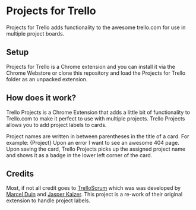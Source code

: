 Projects for Trello
===========
Projects for Trello adds functionality to the awesome trello.com for use in multiple project boards.

Setup
-----
Projects for Trello is a Chrome extension and you can install it via the Chrome Webstore or clone this 
repository and load the Projects for Trello folder as an unpacked extension.

How does it work?
-----------------
Trello Projects is a Chrome Extension that adds a little bit of functionality
to Trello.com to make it perfect to use with multiple projects. Trello Projects
allows you to add project labels to cards.

Project names are written in between parentheses in the title of a card.
For example: {Project} Upon an error I want to see an awesome 404 page.
Upon saving the card, Trello Projects picks up the assigned project name and shows it
as a badge in the lower left corner of the card.

Credits
-------
Most, if not all credit goes to [TrelloScrum](https://github.com/Q42/TrelloScrum) which was 
was developed by [Marcel Duin](http://webglmarcel.q42.net/) and [Jasper Kaizer](https://twitter.com/jkaizer). 
This project is a re-work of their original extension to handle project labels.